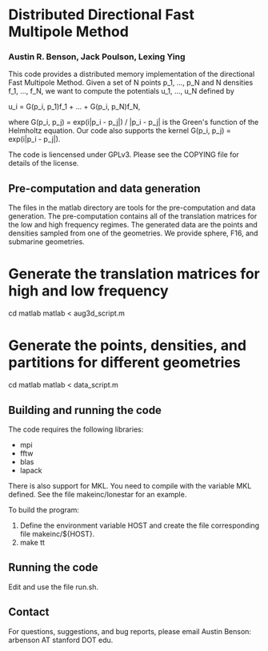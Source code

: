 Distributed Directional Fast Multipole Method
=====
### Austin R. Benson, Jack Poulson, Lexing Ying

This code provides a distributed memory implementation of the directional Fast Multipole Method.
Given a set of N points p_1, ..., p_N and N densities f_1, ..., f_N, we want to compute the potentials
u_1, ..., u_N defined by

u_i = G(p_i, p_1)f_1 + ... + G(p_i, p_N)f_N,

where G(p_i, p_j) = exp(i|p_i - p_j|) / |p_i - p_j| is the Green's function of the Helmholtz equation.
Our code also supports the kernel G(p_i, p_j) = exp(i|p_i - p_j|).

The code is liencensed under GPLv3.  Please see the COPYING file for details of the license.

Pre-computation and data generation
-----
The files in the matlab directory are tools for the pre-computation and data generation.
The pre-computation contains all of the translation matrices for the low and high frequency regimes.
The generated data are the points and densities sampled from one of the geometries.
We provide sphere, F16, and submarine geometries.

# Generate the translation matrices for high and low frequency
cd matlab
matlab < aug3d_script.m

# Generate the points, densities, and partitions for different geometries
cd matlab
matlab < data_script.m


Building and running the code
-----
The code requires the following libraries:
* mpi
* fftw
* blas
* lapack

There is also support for MKL.  You need to compile with the variable MKL defined.
See the file makeinc/lonestar for an example.

To build the program:
1. Define the environment variable HOST and create the file corresponding file makeinc/${HOST}.
2. make tt

Running the code
-----
Edit and use the file run.sh.

Contact
--------
For questions, suggestions, and bug reports, please email Austin Benson: arbenson AT stanford DOT edu.
